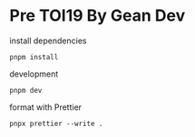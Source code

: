# Pre TOI19 By Gean Dev

install dependencies

```
pnpm install
```

development

```
pnpm dev
```

format with Prettier

```
pnpx prettier --write .
```
